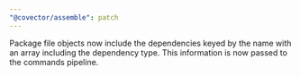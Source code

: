 ```yaml
---
"@covector/assemble": patch
---
```


Package file objects now include the dependencies keyed by the name with an array including the dependency type. This information is now passed to the commands pipeline.
